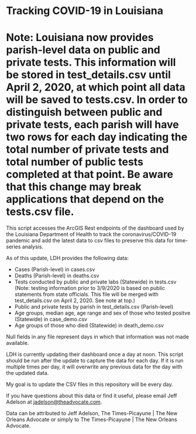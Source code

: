 # Tracking COVID-19 in Louisiana

# Note: Louisiana now provides parish-level data on public and private tests. This information will be stored in test_details.csv until April 2, 2020, at which point all data will be saved to tests.csv. In order to distinguish between public and private tests, each parish will have two rows for each day indicating the total number of private tests and total number of public tests completed at that point. Be aware that this change may break applications that depend on the tests.csv file. 

This script accesses the ArcGIS Rest endpoints of the dashboard used by the Louisiana Department of Health to track the coronavirus/COVID-19 pandemic and add the latest data to csv files to preserve this data for time-series analysis.

As of this update, LDH provides the following data:<br>
* Cases (Parish-level) in cases.csv
* Deaths (Parish-level) in deaths.csv
* Tests conducted by public and private labs (Statewide) in tests.csv (Note: testing information prior to 3/9/2020 is based on public statements from state officials. This file will be merged with test_details.csv on April 2, 2020. See note at top.)
* Public and private tests by parish in test_details.csv (Parish-level)
* Age groups, median age, age range and sex of those who tested positve (Statewide) in case_demo.csv
* Age groups of those who died (Statewide) in death_demo.csv

Null fields in any file represent days in which that information was not made available.

LDH is currently updating their dashboard once a day at noon. This script should be run after the update to capture the data for each day. If it is run multiple times per day, it will overwrite any previous data for the day with the updated data.

My goal is to update the CSV files in this repository will be every day.

If you have questions about this data or find it useful, please email Jeff Adelson at jadelson@theadvocate.com.

Data can be attributed to Jeff Adelson, The Times-Picayune | The New Orleans Advocate or simply to The Times-Picayune | The New Orleans Advocate.
